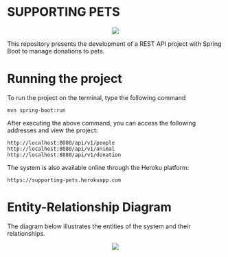 #  SUPPORTING PETS 

<center><img src="http://www.graphicmania.net/wp-content/uploads/2013/07/dog-wallpaper.jpg"></center>

This repository presents the development of a REST API project with Spring Boot to manage donations to pets.




# Running the project

To run the project on the terminal, type the following command

```
mvn spring-boot:run
```

After executing the above command, you can access the following addresses and view the project:

```
http://localhost:8080/api/v1/people
http://localhost:8080/api/v1/animal
http://localhost:8080/api/v1/donation
```

The system is also available online through the Heroku platform:

```
https://supporting-pets.herokuapp.com
```

# Entity-Relationship Diagram 

The diagram below illustrates the entities of the system and their relationships.

<center><img src="https://i.ibb.co/82KmgDh/er-diagram.png"></center>

